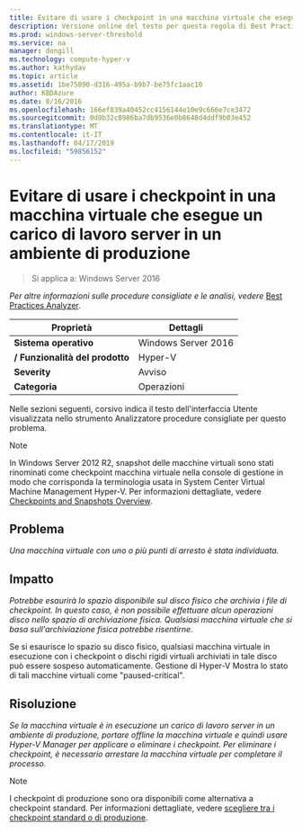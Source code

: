 ```yaml
---
title: Evitare di usare i checkpoint in una macchina virtuale che esegue un carico di lavoro server in un ambiente di produzione
description: Versione online del testo per questa regola di Best Practices Analyzer.
ms.prod: windows-server-threshold
ms.service: na
manager: dongill
ms.technology: compute-hyper-v
ms.author: kathydav
ms.topic: article
ms.assetid: 1be75890-d316-495a-b9b7-be75fc1aac10
author: KBDAzure
ms.date: 8/16/2016
ms.openlocfilehash: 166ef839a40452cc4156144e10e9c666e7ce3472
ms.sourcegitcommit: 0d0b32c8986ba7db9536e0b8648d4ddf9b03e452
ms.translationtype: MT
ms.contentlocale: it-IT
ms.lasthandoff: 04/17/2019
ms.locfileid: "59856152"
---
```

# <a name="avoid-using-checkpoints-on-a-virtual-machine-that-runs-a-server-workload-in-a-production-environment"></a>Evitare di usare i checkpoint in una macchina virtuale che esegue un carico di lavoro server in un ambiente di produzione

>Si applica a: Windows Server 2016


  
*Per altre informazioni sulle procedure consigliate e le analisi, vedere* [Best Practices Analyzer](https://go.microsoft.com/fwlink/?LinkId=122786).  
  
|Proprietà|Dettagli|  
|-|-|  
|**Sistema operativo**|Windows Server 2016|  
|**/ Funzionalità del prodotto**|Hyper-V|  
|**Severity**|Avviso|  
|**Categoria**|Operazioni|  

Nelle sezioni seguenti, corsivo indica il testo dell'interfaccia Utente visualizzata nello strumento Analizzatore procedure consigliate per questo problema.

> [!NOTE]  
> In Windows Server 2012 R2, snapshot delle macchine virtuali sono stati rinominati come checkpoint macchina virtuale nella console di gestione in modo che corrisponda la terminologia usata in System Center Virtual Machine Management Hyper-V. Per informazioni dettagliate, vedere [Checkpoints and Snapshots Overview](https://technet.microsoft.com/library/dn818483.aspx).  
  
## <a name="issue"></a>Problema  
  
*Una macchina virtuale con uno o più punti di arresto è stata individuata.*  
  
## <a name="impact"></a>Impatto  
  
*Potrebbe esaurirà lo spazio disponibile sul disco fisico che archivia i file di checkpoint. In questo caso, è non possibile effettuare alcun operazioni disco nello spazio di archiviazione fisica. Qualsiasi macchina virtuale che si basa sull'archiviazione fisica potrebbe risentirne.*  
  
Se si esaurisce lo spazio su disco fisico, qualsiasi macchina virtuale in esecuzione con i checkpoint o dischi rigidi virtuali archiviati in tale disco può essere sospeso automaticamente. Gestione di Hyper-V Mostra lo stato di tali macchine virtuali come "paused-critical".  
  
## <a name="resolution"></a>Risoluzione  
  
*Se la macchina virtuale è in esecuzione un carico di lavoro server in un ambiente di produzione, portare offline la macchina virtuale e quindi usare Hyper-V Manager per applicare o eliminare i checkpoint. Per eliminare i checkpoint, è necessario arrestare la macchina virtuale per completare il processo.*  
  
> [!NOTE]  
> I checkpoint di produzione sono ora disponibili come alternativa a checkpoint standard. Per informazioni dettagliate, vedere [scegliere tra i checkpoint standard o di produzione](../manage/Choose-between-standard-or-production-checkpoints-in-Hyper-V.md).  
  


